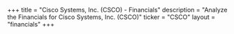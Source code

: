 +++
title = "Cisco Systems, Inc. (CSCO) - Financials"
description = "Analyze the Financials for Cisco Systems, Inc. (CSCO)"
ticker = "CSCO"
layout = "financials"
+++

